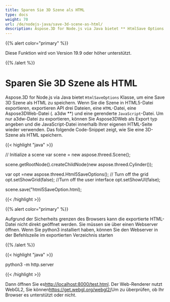 ```yaml
---
title: Sparen Sie 3D Szene als HTML
type: docs
weight: 70
url: /de/nodejs-java/save-3d-scene-as-html/
description: Aspose.3D for Node.js via Java bietet ** HtmlSave Options ** Klasse, um eine Save 3D Szene als HTML zu speichern.
---
```

{{% alert color="primary" %}} 

Diese Funktion wird von Version 19.9 oder höher unterstützt.

{{% /alert %}} 
#  **Sparen Sie 3D Szene als HTML**
Aspose.3D for Node.js via Java bietet `HtmlSaveOptions` Klasse, um eine Save 3D Szene als HTML zu speichern. Wenn Sie die Szene in HTML5-Datei exportieren, exportieren API drei Dateien, eine `HTML`-Datei, eine Aspose3DWeb-Datei (*.* a3dw **) und eine gerenderte `JavaScript`-Datei. Um nur a3dw-Datei zu exportieren, können Sie Aspose3DWeb als Export typ angeben und die JavaScript-Datei innerhalb Ihrer eigenen HTML-Seite wieder verwenden. Das folgende Code-Snippet zeigt, wie Sie eine 3D-Szene als HTML speichern.

{{< highlight "java" >}}

// Initialize a scene
var scene = new aspose.threed.Scene();

scene.getRootNode().createChildNode(new aspose.threed.Cylinder());

var opt =new aspose.threed.Html5SaveOptions();
// Turn off the grid
opt.setShowGrid(false);
//Turn off the user interface
opt.setShowUI(false);

scene.save("html5SaveOption.html);

{{< /highlight >}}


{{% alert color="primary" %}} 

Aufgrund der Sicherheits grenzen des Browsers kann die exportierte HTML-Datei nicht direkt geöffnet werden. Sie müssen sie über einen Webserver öffnen. Wenn Sie python3 installiert haben, können Sie den Webserver in der Befehlszeile im exportierten Verzeichnis starten

{{% /alert %}} 

{{< highlight "java" >}}

 python3 -m http.server

{{< /highlight >}}

Dann öffnen Sie es<http://localhost:8000/test.html>. Der Web-Renderer nutzt WebGL2, Sie können<https://get.webgl.org/webgl2/>Um zu überprüfen, ob Ihr Browser es unterstützt oder nicht.


